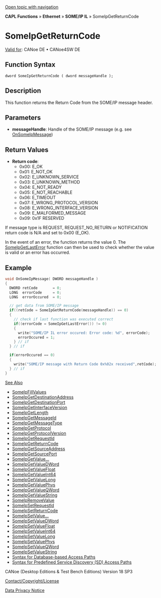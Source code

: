 [Open topic with navigation](../../../../../../CANoeDEFamily.htm#Topics/CAPLFunctions/IP/SOMEIPIL/Functions/CAPLfunctionSomeIpGetReturnCode.md)

**CAPL Functions** » **Ethernet** » **SOME/IP IL** » SomeIpGetReturnCode

# SomeIpGetReturnCode

[Valid for](../../../../Shared/FeatureAvailability.md): CANoe DE • CANoe4SW DE

## Function Syntax

```
dword SomeIpGetReturnCode ( dword messageHandle );
```

## Description

This function returns the Return Code from the SOME/IP message header.

## Parameters

- **messageHandle**: Handle of the SOME/IP message (e.g. see [OnSomeIpMessage](CAPLfunctionOnSomeIpMessage.md))

## Return Values

- **Return code**:
  - 0x00: E_OK
  - 0x01: E_NOT_OK
  - 0x02: E_UNKNOWN_SERVICE
  - 0x03: E_UNKNOWN_METHOD
  - 0x04: E_NOT_READY
  - 0x05: E_NOT_REACHABLE
  - 0x06: E_TIMEOUT
  - 0x07: E_WRONG_PROTOCOL_VERSION
  - 0x08: E_WRONG_INTERFACE_VERSION
  - 0x09: E_MALFORMED_MESSAGE
  - 0x09: 0x1F RESERVED

If message type is REQUEST, REQUEST_NO_RETURN or NOTIFICATION return code is N/A and set to 0x00 (E_OK).

In the event of an error, the function returns the value 0. The [SomeIpGetLastError](CAPLfunctionSomeIpGetLastError.md) function can then be used to check whether the value is valid or an error has occurred.

## Example

```c
void OnSomeIpMessage( DWORD messageHandle )
{
  DWORD retCode       = 0;
  LONG  errorCode     = 0;
  LONG  errorOccured  = 0;

  // get data from SOME/IP message
  if((retCode = SomeIpGetReturnCode(messageHandle)) == 0)
  {
    // check if last function was executed correct
    if((errorCode = SomeIpGetLastError()) != 0)
    {
      write("SOME/IP IL error occured: Error code: %d", errorCode);
      errorOccured = 1;
    } // if
  } // if

  if(errorOccured == 0)
  {
    write("SOME/IP message with Return Code 0x%02x received",retCode);
  } // if
}
```

[See Also](javascript:void(0);)
- [SomeIpFillValues](CAPLfunctionSomeIpFillValues.md)
- [SomeIpGetDestinationAddress](CAPLfunctionSomeIpGetDestinationAddress.md)
- [SomeIpGetDestinationPort](CAPLfunctionSomeIpGetDestinationPort.md)
- [SomeIpGetInterfaceVersion](CAPLfunctionSomeIpGetInterfaceVersion.md)
- [SomeIpGetLength](CAPLfunctionSomeIpGetLength.md)
- [SomeIpGetMessageId](CAPLfunctionSomeIpGetMessageId.md)
- [SomeIpGetMessageType](CAPLfunctionSomeIpGetMessageType.md)
- [SomeIpGetProtocol](CAPLfunctionSomeIpGetProtocol.md)
- [SomeIpGetProtocolVersion](CAPLfunctionSomeIpGetProtocolVersion.md)
- [SomeIpGetRequestId](CAPLfunctionSomeIpGetRequestId.md)
- [SomeIpGetReturnCode](#aanchor62)
- [SomeIpGetSourceAddress](CAPLfunctionSomeIpGetSourceAddress.md)
- [SomeIpGetSourcePort](CAPLfunctionSomeIpGetSourcePort.md)
- [SomeIpGetValue...](CAPLfunctionSomeIpGetValue.md)
- [SomeIpGetValueDWord](CAPLfunctionSomeIpGetValueDWord.md)
- [SomeIpGetValueFloat](CAPLfunctionSomeIpGetValueFloat.md)
- [SomeIpGetValueInt64](CAPLfunctionSomeIpGetValueInt64.md)
- [SomeIpGetValueLong](CAPLfunctionSomeIpGetValueLong.md)
- [SomeIpGetValuePhys](CAPLfunctionSomeIpGetValuePhys.md)
- [SomeIpGetValueQWord](CAPLfunctionSomeIpGetValueQWord.md)
- [SomeIpGetValueString](CAPLfunctionSomeIpGetValueString.md)
- [SomeIpRemoveValue](CAPLfunctionSomeIpRemoveValue.md)
- [SomeIpSetRequestId](CAPLfunctionSomeIpSetRequestId.md)
- [SomeIpSetReturnCode](CAPLfunctionSomeIpSetReturnCode.md)
- [SomeIpSetValue...](CAPLfunctionSomeIpSetValue.md)
- [SomeIpSetValueDWord](CAPLfunctionSomeIpSetValueDWord.md)
- [SomeIpSetValueFloat](CAPLfunctionSomeIpSetValueFloat.md)
- [SomeIpSetValueInt64](CAPLfunctionSomeIpSetValueInt64.md)
- [SomeIpSetValueLong](CAPLfunctionSomeIpSetValueLong.md)
- [SomeIpSetValuePhys](CAPLfunctionSomeIpSetValuePhys.md)
- [SomeIpSetValueQWord](CAPLfunctionSomeIpSetValueQWord.md)
- [SomeIpSetValueString](CAPLfunctionSomeIpSetValueString.md)
- [Syntax for Database-based Access Paths](CAPLfunctionSomeIpSyntaxDatabaseAccessPath.md)
- [Syntax for Predefined Service Discovery (SD) Access Paths](CAPLfunctionSomeIpSyntaxPredefinedSDAccessPath.md)

CANoe (Desktop Editions & Test Bench Editions) Version 18 SP3

[Contact/Copyright/License](../../../../Shared/ContactCopyrightLicense.md)

[Data Privacy Notice](https://www.vector.com/int/en/company/get-info/privacy-policy/)
